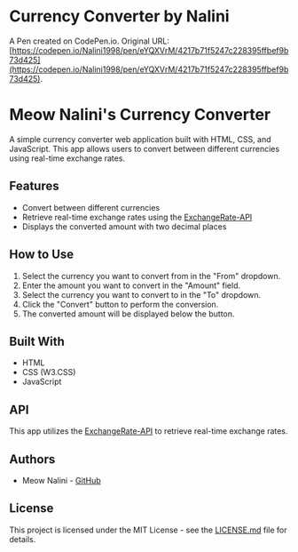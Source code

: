# Currency Converter  by Nalini

A Pen created on CodePen.io. Original URL: [https://codepen.io/Nalini1998/pen/eYQXVrM/4217b71f5247c228395ffbef9b73d425](https://codepen.io/Nalini1998/pen/eYQXVrM/4217b71f5247c228395ffbef9b73d425).

# Meow Nalini's Currency Converter

A simple currency converter web application built with HTML, CSS, and JavaScript. This app allows users to convert between different currencies using real-time exchange rates.

## Features

- Convert between different currencies
- Retrieve real-time exchange rates using the [ExchangeRate-API](https://www.exchangerate-api.com/)
- Displays the converted amount with two decimal places

## How to Use

1. Select the currency you want to convert from in the "From" dropdown.
2. Enter the amount you want to convert in the "Amount" field.
3. Select the currency you want to convert to in the "To" dropdown.
4. Click the "Convert" button to perform the conversion.
5. The converted amount will be displayed below the button.

## Built With

- HTML
- CSS (W3.CSS)
- JavaScript

## API

This app utilizes the [ExchangeRate-API](https://www.exchangerate-api.com/) to retrieve real-time exchange rates.

## Authors

- Meow Nalini - [GitHub](https://github.com/Nalini1998)

## License

This project is licensed under the MIT License - see the [LICENSE.md](LICENSE.md) file for details.